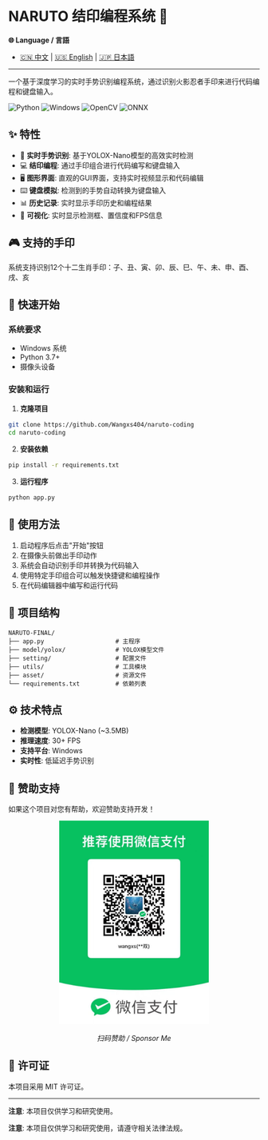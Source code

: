 # NARUTO 结印编程系统 🥷

<!-- Language Switch -->
**🌐 Language / 言語**
- [🇨🇳 中文](README.md) | [🇺🇸 English](README_EN.md) | [🇯🇵 日本語](README_JP.md)

---

一个基于深度学习的实时手势识别编程系统，通过识别火影忍者手印来进行代码编程和键盘输入。

![Python](https://img.shields.io/badge/Python-3.7+-blue.svg)
![Windows](https://img.shields.io/badge/Platform-Windows-blue.svg)
![OpenCV](https://img.shields.io/badge/OpenCV-4.0+-green.svg)
![ONNX](https://img.shields.io/badge/ONNX-Runtime-orange.svg)

## ✨ 特性

- 🎯 **实时手势识别**: 基于YOLOX-Nano模型的高效实时检测
- 💻 **结印编程**: 通过手印组合进行代码编写和键盘输入
- 🖥️ **图形界面**: 直观的GUI界面，支持实时视频显示和代码编辑
- ⌨️ **键盘模拟**: 检测到的手势自动转换为键盘输入
- 📊 **历史记录**: 实时显示手印历史和编程结果
- 🎨 **可视化**: 实时显示检测框、置信度和FPS信息

## 🎮 支持的手印

系统支持识别12个十二生肖手印：子、丑、寅、卯、辰、巳、午、未、申、酉、戌、亥

## 🚀 快速开始

### 系统要求

- Windows 系统
- Python 3.7+
- 摄像头设备

### 安装和运行

1. **克隆项目**

```bash
git clone https://github.com/Wangxs404/naruto-coding
cd naruto-coding
```

2. **安装依赖**

```bash
pip install -r requirements.txt
```

3. **运行程序**

```bash
python app.py
```

## 🎯 使用方法

1. 启动程序后点击"开始"按钮
2. 在摄像头前做出手印动作
3. 系统会自动识别手印并转换为代码输入
4. 使用特定手印组合可以触发快捷键和编程操作
5. 在代码编辑器中编写和运行代码

## 📁 项目结构

```
NARUTO-FINAL/
├── app.py                    # 主程序
├── model/yolox/              # YOLOX模型文件
├── setting/                  # 配置文件
├── utils/                    # 工具模块
├── asset/                    # 资源文件
└── requirements.txt          # 依赖列表
```

## ⚙️ 技术特点

- **检测模型**: YOLOX-Nano (~3.5MB)
- **推理速度**: 30+ FPS
- **支持平台**: Windows
- **实时性**: 低延迟手势识别

## 💖 赞助支持

如果这个项目对您有帮助，欢迎赞助支持开发！

<div align="center">
  <img src="asset/sponsor.jpg" alt="赞助二维码" width="300">
  <p><em>扫码赞助 / Sponsor Me</em></p>
</div>

## 📄 许可证

本项目采用 MIT 许可证。

---

**注意**: 本项目仅供学习和研究使用。

**注意**: 本项目仅供学习和研究使用，请遵守相关法律法规。
